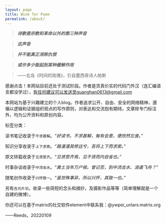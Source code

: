 ```yaml
---
layout: page
title: Wine for Poem
permalink: /about/
---
```



>***诗歌是宗教和革命以外的第三种声音***

>***这声音***

>***并不能真正消除仇恨***

>***或许多少能起到某种缓解作用***

>——北岛《时间的玫瑰》，引自墨西哥诗人帕斯
 
感谢点击！本网站目前还处于测试阶段。作者是货真价实的代码门外汉（连汇编语言都没学过），有任何建议可以发送至guanghan0613@gmail.com

本网站为基于兴趣建立的个人blog。作者追求公开、自由、安全的网络精神，遵循以逻辑和证据组织观点的写作原则，对表达和交流抱有期待。文章除专门标注外，均为公开资料和原创内容。 
  
标签分类：
 
读书笔记收录于`不求甚解`。*“好读书，不求甚解，每有会意，便欣然忘食。”*

知识分享收录于`上下求索`。*“路漫漫其修远兮，吾将上下而求索。”*
 
原文转载收录于`见贤思齐`。*“见贤思齐焉，见不贤而内自省也。”*
 
时事杂谈收录于`中流击水`。*“粪土当年万户侯。曾记否，到中流击水、浪遏飞舟？”*
 
随笔创作收录于`兴怀致一`。*“虽世殊事异，所以兴怀，其致一也。”*
 
另有`吉光片羽`，收录一些简短的念头和摘抄，及摄影作品等等（简单理解就是一个自建的微博）。

你还可以在基于matrix的社交软件element中联系我：@ywpei_unlars:matrix.org
  
  ——Reeds，20220109
